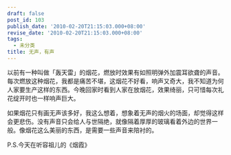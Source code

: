 ```yaml
---
draft: false
post_id: 103
publish_date: '2010-02-20T21:15:03.000+08:00'
revise_date: '2010-02-20T21:15:03.000+08:00'
tags:
  - 未分类
title: 无声，有声
---
```


以前有一种叫做「轰天雷」的烟花，燃放时效果有如照明弹外加震耳欲聋的声音。每次燃放这种烟花，我都是痛苦不堪，这烟花不好看，响声又奇大，我不知道为何人家要生产这样的东西。今晚回家时看到人家在放烟花，效果绮丽，只可惜每次礼花绽开时也一样响声巨大。

如果烟花只有画无声该多好，我这么想着，想象着无声的烟火的场面，却觉得这样会更悲伤。没有声音只会给人与世隔绝，就像隔着厚厚的玻璃看着外边的世界一般。像烟花这么美丽的东西，是需要一些声音来陪衬的。

P.S.今天在听容祖儿的《烟霞》
